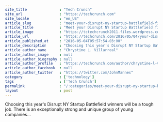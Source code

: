 ```yaml
---
site_title               : "Tech Crunch"
site_url                 : "https://techcrunch.com"
site_locale              : "en_US"
article_slug             : "meet-your-disrupt-ny-startup-battlefield-final-round-judges-john-borthwick-charles-hudson-alfred-lin-susan-lyne-matthew-panzarino-and-alan-patricof"
article_title            : "Meet your Disrupt NY Startup Battlefield final round judges: John Borthwick, Charles Hudson, Alfred Lin, Susan Lyne, Matthew Panzarino and Alan Patricof"
article_image            : "https://tctechcrunch2011.files.wordpress.com/2010/09/20100929_techcrunch_mw_0631.jpg?w=764&h=400&crop=1"
article_url              : "https://techcrunch.com/2016/05/04/your-disrupt-ny-startup-battlefield-final-round-judges-john-borthwick-charles-hudson-alfred-lin-susan-lyne-matthew-panzarino-and-alan-patricof/"
article_published_at     : "2016-05-04T05:57:54-03:00"
article_description      : "Choosing this year's Disrupt NY Startup Battlefield winners will be a tough job. There is an exceptionally strong and unique group of young companies..."
article_author_name      : "Chrystine L. Villarreal"
article_author_image     : null
article_author_biography : null
article_author_profile   : "https://techcrunch.com/author/chrystine-l-villarreal/"
article_author_facebook  : null
article_author_twitter   : "https://twitter.com/JohnMannes"
category                 : ['technology']
tags                     : ['Tech Crunch']
permalink                : "/:categories/meet-your-disrupt-ny-startup-battlefield-final-round-judges-john-borthwick-charles-hudson-alfred-lin-susan-lyne-matthew-panzarino-and-alan-patricof/"
layout                   : post
---
```


Choosing this year's Disrupt NY Startup Battlefield winners will be a tough job. There is an exceptionally strong and unique group of young companies...

